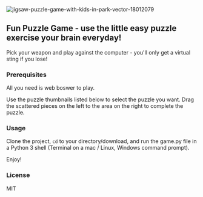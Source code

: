 ![jigsaw-puzzle-game-with-kids-in-park-vector-18012079](https://user-images.githubusercontent.com/90261613/156909861-9d86ce39-e312-46af-a12a-a1e348f9f146.jpg)
## Fun Puzzle Game - use the little easy puzzle exercise your brain everyday!

Pick your weapon and play against the computer - you'll only get a virtual sting if you lose!

### Prerequisites

All you need is web boswer to play.

Use the puzzle thumbnails listed below to select the puzzle you want. Drag the scattered pieces on the left to the area on the right to complete the puzzle.

### Usage
Clone the project, <code>cd</code> to your directory/download, and run the game.py file in a Python 3 shell (Terminal on a mac / Linux, Windows command prompt).

Enjoy!

### License 
MIT
